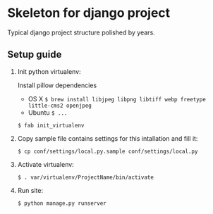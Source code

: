 Skeleton for django project
===========================

Typical django project structure polished by years.

Setup guide
-----------

1. Init python virtualenv:

    Install pillow dependencies

    - OS X   `$ brew install libjpeg libpng libtiff webp freetype little-cms2 openjpeg`
    - Ubuntu `$ ...`

   `$ fab init_virtualenv`

2. Copy sample file contains settings for this intallation and fill it:

    `$ cp conf/settings/local.py.sample conf/settings/local.py`

3. Activate virtualenv:

    `$ . var/virtualenv/ProjectName/bin/activate`

4. Run site:

    `$ python manage.py runserver`
